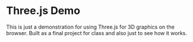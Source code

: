 # Three.js Demo

This is just a demonstration for using Three.js for 3D graphics on the browser. Built as a final project for class and also just to see how it works.
